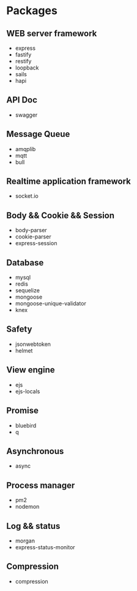 # Packages

## WEB server framework

- express
- fastify
- restify
- loopback
- sails
- hapi

## API Doc

- swagger

## Message Queue 

- amqplib
- mqtt
- bull

## Realtime application framework

- socket.io

## Body && Cookie && Session

- body-parser
- cookie-parser
- express-session

## Database

- mysql
- redis
- sequelize
- mongoose   
- mongoose-unique-validator
- knex

## Safety

- jsonwebtoken
- helmet

## View engine

- ejs
- ejs-locals

## Promise

- bluebird
- q

## Asynchronous

- async

## Process manager

- pm2 
- nodemon

## Log && status

- morgan
- express-status-monitor

## Compression

- compression


